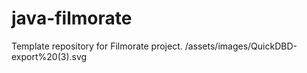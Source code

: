 # java-filmorate
Template repository for Filmorate project.
	/assets/images/QuickDBD-export%20(3).svg
